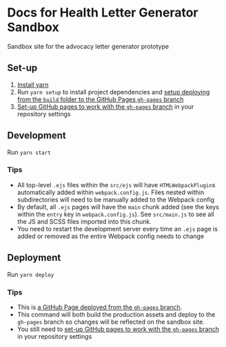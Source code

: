 # Docs for Health Letter Generator Sandbox

Sandbox site for the advocacy letter generator prototype 

## Set-up

1. [Install yarn](https://classic.yarnpkg.com/en/docs/install)
2. Run `yarn setup` to install project dependencies and [setup deploying from the `build` folder to the GitHub Pages `gh-pages` branch](https://gist.github.com/cobyism/4730490#gistcomment-2375522)
3. [Set-up GitHub pages to work with the `gh-pages` branch](https://docs.github.com/en/pages/getting-started-with-github-pages/configuring-a-publishing-source-for-your-github-pages-site#choosing-a-publishing-source) in your repository settings

## Development

Run `yarn start`

### Tips

- All top-level `.ejs` files within the `src/ejs` will have `HTMLWebpackPlugin`s automatically added within `webpack.config.js`. Files nested within subdirectories will need to be manually added to the Webpack config 
- By default, all `.ejs` pages will have the `main` chunk added (see the keys within the `entry` key in `webpack.config.js`). See `src/main.js` to see all the JS and SCSS files imported into this chunk. 
- You need to restart the development server every time an `.ejs` page is added or removed as the entire Webpack config needs to change

## Deployment

Run `yarn deploy`

### Tips

- This is [a GitHub Page deployed from the `gh-pages` branch](https://gist.github.com/cobyism/4730490#gistcomment-2375522).
- This command will both build the production assets and deploy to the `gh-pages` branch so changes will be reflected on the sandbox site.
- You still need to [set-up GitHub pages to work with the `gh-pages` branch](https://docs.github.com/en/pages/getting-started-with-github-pages/configuring-a-publishing-source-for-your-github-pages-site#choosing-a-publishing-source) in your repository settings
